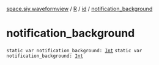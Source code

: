[space.siy.waveformview](../../index.md) / [R](../index.md) / [id](index.md) / [notification_background](./notification_background.md)

# notification_background

`static var notification_background: `[`Int`](https://kotlinlang.org/api/latest/jvm/stdlib/kotlin/-int/index.html)
`static var notification_background: `[`Int`](https://kotlinlang.org/api/latest/jvm/stdlib/kotlin/-int/index.html)